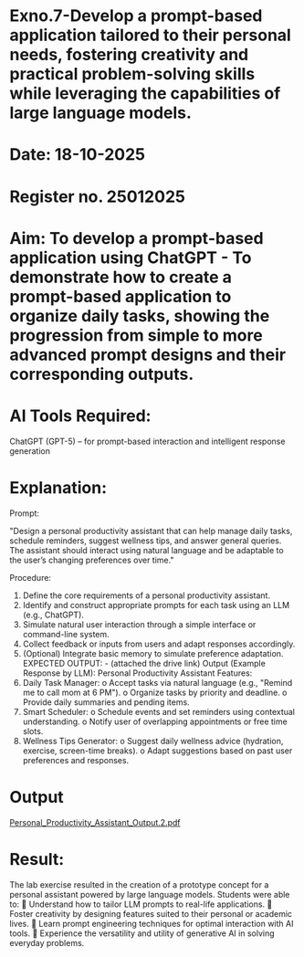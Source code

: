 # Exno.7-Develop a prompt-based application tailored to their personal needs, fostering creativity and practical problem-solving skills while leveraging the capabilities of large language models.

# Date: 18-10-2025
# Register no. 25012025
# Aim: To develop a prompt-based application using ChatGPT - To demonstrate how to create a prompt-based application to organize daily tasks, showing the progression from simple to more advanced prompt designs and their corresponding outputs.

# AI Tools Required: 

ChatGPT (GPT-5) – for prompt-based interaction and intelligent response generation

# Explanation: 
Prompt:

"Design a personal productivity assistant that can help manage daily tasks, schedule reminders, suggest wellness tips, and answer general queries. The assistant should interact using natural language and be adaptable to the user’s changing preferences over time."

Procedure:
1. Define the core requirements of a personal productivity assistant.
2. Identify and construct appropriate prompts for each task using an LLM (e.g., ChatGPT).
3. Simulate natural user interaction through a simple interface or command-line system.
4. Collect feedback or inputs from users and adapt responses accordingly.
5. (Optional) Integrate basic memory to simulate preference adaptation.
EXPECTED OUTPUT: - (attached the drive link)
Output (Example Response by LLM):
Personal Productivity Assistant Features:
1. Daily Task Manager:
o Accept tasks via natural language (e.g., "Remind me to call mom at 6 PM").
o Organize tasks by priority and deadline.
o Provide daily summaries and pending items.
2. Smart Scheduler:
o Schedule events and set reminders using contextual understanding.
o Notify user of overlapping appointments or free time slots.
3. Wellness Tips Generator:
o Suggest daily wellness advice (hydration, exercise, screen-time breaks).
o Adapt suggestions based on past user preferences and responses.

# Output

[Personal_Productivity_Assistant_Output.2.pdf](https://github.com/user-attachments/files/23020160/Personal_Productivity_Assistant_Output.2.pdf)


# Result: 

The lab exercise resulted in the creation of a prototype concept for a personal assistant powered by large language models. Students were able to:
 Understand how to tailor LLM prompts to real-life applications.
 Foster creativity by designing features suited to their personal or academic lives.
 Learn prompt engineering techniques for optimal interaction with AI tools.
 Experience the versatility and utility of generative AI in solving everyday problems.
